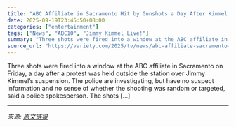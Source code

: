 ```yaml
---
title: "ABC Affiliate in Sacramento Hit by Gunshots a Day After Kimmel Protest"
date: 2025-09-19T23:45:50+08:00
categories: ["entertainment"]
tags: ["News", "ABC10", "Jimmy Kimmel Live!"]
summary: "Three shots were fired into a window at the ABC affiliate in Sacramento on Friday, a day after a protest was held outside the station over Jimmy Kimmel&#8217;s suspension. The police are investigating"
source_url: "https://variety.com/2025/tv/news/abc-affiliate-sacramento-gunfire-kimmel-protest-1236524751/"
---
```


Three shots were fired into a window at the ABC affiliate in Sacramento on Friday, a day after a protest was held outside the station over Jimmy Kimmel&#8217;s suspension. The police are investigating, but have no suspect information and no sense of whether the shooting was random or targeted, said a police spokesperson. The shots [&#8230;]

---

*来源: [原文链接](https://variety.com/2025/tv/news/abc-affiliate-sacramento-gunfire-kimmel-protest-1236524751/)*
